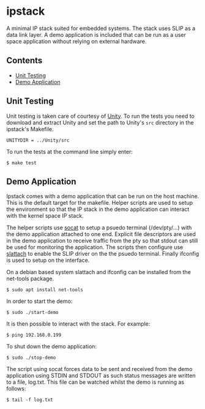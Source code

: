 # ipstack
A minimal IP stack suited for embedded systems. The stack uses SLIP as a data link layer. A demo application is included that can be run as a user space application without relying on external hardware.

## Contents
- [Unit Testing](#unit-testing)
- [Demo Application](#demo-application)

## Unit Testing
Unit testing is taken care of courtesy of [Unity](http://www.throwtheswitch.org/unity/). To run the tests you need to download and extract Unity and set the path to Unity's `src` directory in the ipstack's Makefile. 
```
UNITYDIR = ../Unity/src
```
To run the tests at the command line simply enter:
```
$ make test
```

## Demo Application
Ipstack comes with a demo application that can be run on the host machine. This is the default target for the makefile. Helper scripts are used to setup the environment so that the IP stack in the demo application can interact with the kernel space IP stack. 

The helper scripts use [socat](https://linux.die.net/man/1/socat) to setup a psuedo terminal (/dev/pty/...) with the demo application attached to one end. Explicit file descriptors are used in the demo application to receive traffic from the pty so that stdout can still be used for monitoring the application. The scripts then configure use [slattach](https://linux.die.net/man/8/slattach) to enable the SLIP driver on the the psuedo terminal. Finally ifconfig is used to setup on the interface. 

On a debian based system slattach and ifconfig can be installed from the net-tools package.
```
$ sudo apt install net-tools
```

In order to start the demo:
```
$ sudo ./start-demo
```
It is then possible to interact with the stack. For example:
```
$ ping 192.168.0.199
```
To shut down the demo application:
```
$ sudo ./stop-demo
```
The script using socat forces data to be sent and received from the demo application using STDIN and STDOUT as such status messages are written to a file, log.txt. This file can be watched whilst the demo is running as follows:
```
$ tail -f log.txt
```
